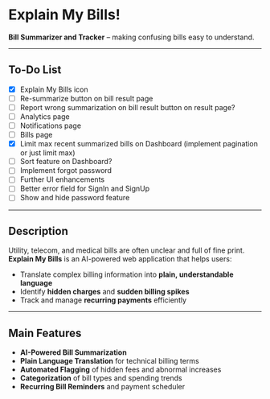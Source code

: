 # Explain My Bills!
**Bill Summarizer and Tracker** – making confusing bills easy to understand.

---

## To-Do List

- [x] Explain My Bills icon
- [ ] Re-summarize button on bill result page
- [ ] Report wrong summarization on bill result button on result page?
- [ ] Analytics page
- [ ] Notifications page
- [ ] Bills page
- [x] Limit max recent summarized bills on Dashboard (implement pagination or just limit max)
- [ ] Sort feature on Dashboard?
- [ ] Implement forgot password
- [ ] Further UI enhancements
- [ ] Better error field for SignIn and SignUp
- [ ] Show and hide password feature

---

## Description

Utility, telecom, and medical bills are often unclear and full of fine print.
**Explain My Bills** is an AI-powered web application that helps users:

-   Translate complex billing information into **plain, understandable language**
-   Identify **hidden charges** and **sudden billing spikes**
-   Track and manage **recurring payments** efficiently

---

## Main Features

-   **AI-Powered Bill Summarization**
-   **Plain Language Translation** for technical billing terms
-   **Automated Flagging** of hidden fees and abnormal increases
-   **Categorization** of bill types and spending trends
-   **Recurring Bill Reminders** and payment scheduler
